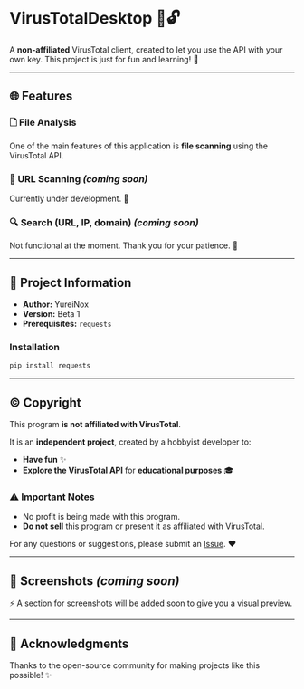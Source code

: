 # VirusTotalDesktop 🔧🔓

A **non-affiliated** VirusTotal client, created to let you use the API with your own key. This project is just for fun and learning! 🚀

---

## 🌐 Features

### 🗋 File Analysis
One of the main features of this application is **file scanning** using the VirusTotal API.

### 🔎 URL Scanning *(coming soon)*
Currently under development. 🍊

### 🔍 Search (URL, IP, domain) *(coming soon)*
Not functional at the moment. Thank you for your patience. 🌿

---

## 📄 Project Information

- **Author:** YureiNox
- **Version:** Beta 1
- **Prerequisites:** `requests`

### Installation
```bash
pip install requests
```

---

## © Copyright

This program **is not affiliated with VirusTotal**.

It is an **independent project**, created by a hobbyist developer to:

- **Have fun** ✨
- **Explore the VirusTotal API** for **educational purposes** 🎓

### ⚠️ Important Notes

- No profit is being made with this program.
- **Do not sell** this program or present it as affiliated with VirusTotal.

For any questions or suggestions, please submit an [Issue](https://github.com/YureiNox/VirusTotalDesktop/issues). ❤

---

## 🚀 Screenshots *(coming soon)*

⚡️ A section for screenshots will be added soon to give you a visual preview.

---

## 🙏 Acknowledgments

Thanks to the open-source community for making projects like this possible! ✨


